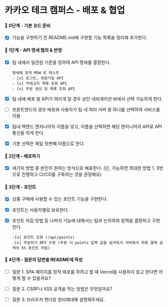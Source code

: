 # 카카오 테크 캠퍼스 - 배포 & 협업

#### 🚀 0단계 - 기본 코드 준비

- [x] 기능을 구현하기 전 README.md에 구현할 기능 목록을 정리해 추가한다.

#### 🚀 1단계 - API 명세 협의 & 반영

- [x] 팀 내에서 일관된 기준을 정하여 API 명세를 결정한다.

      명세에 맞게 MSW 로 테스트
      - [x] 로그인, 회원가입 API
      - [x] 카테고리 목록 조회 API
      - [x] 주문 생성 및 목록 조회 API

- [x] 팀 내에 배포 될 API가 여러개 일 경우 상단 네비게이션 바에서 선택 가능하게 한다.

- [ ] 프론트엔드의 경우 배포와 사용자가 팀 내 여러 서버 중 하나를 선택하여 서비스를 이용

- [x] 팀내 백엔드 엔지니어의 이름을 넣고, 이름을 선택하면 해당 엔지니어의 API로 API통신을 하게 한다.

- [x] 기본 선택은 제일 첫번째 이름으로 한다.

#### 🚀 2단계 - 배포하기

- [x] 세가지 방법 중 본인이 원하는 방식으로 배포한다.
      (단, 가능하면 최대한 방법 1, 3번으로 진행하고 CI/CD를 구축하는 것을 권장해요)

#### 🚀 3단계 - 포인트

- [x] 상품 구매에 사용할 수 있는 포인트 기능을 구현한다.

- [x] 포인트는 사용자별로 보유한다.

- [x] 포인트 차감 방법 등 나머지 기능에 대해서는 팀과 논의하여 정책을 결정하고 구현한다.

      -[x] 포인트 조회 (/api/points)
      -[x] 주문하기 API 수정 (주문 시 points 입력 값을 넘겨줘서 서버에서 최종 결제 금액의 5% 포인트 적립)

#### 🚀 4단계 - 질문의 답변을 README에 작성

- [ ] 질문 1. SPA 페이지를 정적 배포를 하려고 할 때 Vercel을 사용하지 않고 한다면 어떻게 할 수 있을까요?

- [ ] 질문 2. CSRF나 XSS 공격을 막는 방법은 무엇일까요?

- [ ] 질문 3. 브라우저 렌더링 원리에대해 설명해주세요.
